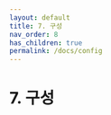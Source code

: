 ```yaml
---
layout: default
title: 7. 구성
nav_order: 8
has_children: true
permalink: /docs/config
---
```


# 7. 구성
